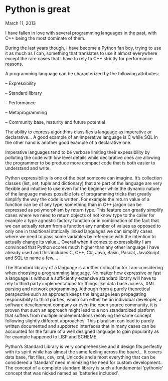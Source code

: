 # Python is great

March 11, 2013

I have fallen in love with several programming languages in the past, with
C++ being the most dominate of them.

During the last years though, I have become a Python fan boy, trying to use
it as much as I can, something that translates to use it almost everywhere
except the rare cases that I have to rely to C++ strictly for performance
reasons.

A programming language can be characterized by the following attributes:

– Expressibility

– Standard library

– Performance

– Metaprogramming

– Community base, maturity and future potential

The ability to express algorithms classifies a language as imperative or
declarative…  A good example of an imperative language is C while SQL in
the other hand is another good example of a declarative one.

Imperative languages tend to be verbose limiting their expessibility by
polluting the code with low level details while declarative ones are
allowing the programmer to be produce more compact code that is both easier
to understand and write.

Python expressibility is one of the best someone can imagine. It’s
collection classes (list, set, tuple and dictionary) that are part of the
language are very flexible and intuitive to use even for the beginner while
the dynamic nature of the language makes possible lots of programming
tricks that greatly simplify the way the code is written. For example the
return value of a function can be of any type; something than in C++ jargon
can be expressed as polymorphism by return type. This feature can greatly
simplify cases where we need to return objects of not know type to the
caller for example a type agnostic factory function or in combination of
the fact that we can actually return from a function any number of values
as opposed to only one in traditional statically linked languages we can
simplify cases where we need to pass some variables by reference with the
intention to actually change its value… Overall when it comes to
expressibility I am convinced that Python scores much higher than any other
language I have already used and this includes C, C++, C#, Java, Basic,
Pascal, JavaScript and SQL to name a few….

The Standard library of a language is another critical factor I am
considering when choosing a programming language. No matter how expressive
or fast a language is without a sufficiently extensive standard library
will have to rely to third party implementations for things like data base
access, XML parsing and network programming.  Although from a purely
theoretical perspective such an approach keeps the language lean
propagating responsibility to third parties, which can either be an
individual developer, a software development company or even the open
source community, it is proven that such an approach might lead to a non
standardized platform that suffers from multiple implementations resolving
the same concept following slightly different approaches.  This pluralism
can lead to purely written documented and supported interfaces that in many
cases can be accounted for the failure of a well designed language to gain
popularity as for example happened to LISP and SCHEME.

Python’s Standard Library is very comprehensive and it design fits
perfectly with its spirit while has almost the same feeling across the
board…  It covers data base, flat files, csv, xml, Unicode and almost
everything that can be considered a ‘standard’ need minimizing the need for
custom development.. The concept of a complete standard library is such a
fundamental ‘pythonic’ concept that was nicked named as ‘batteries
included’.
